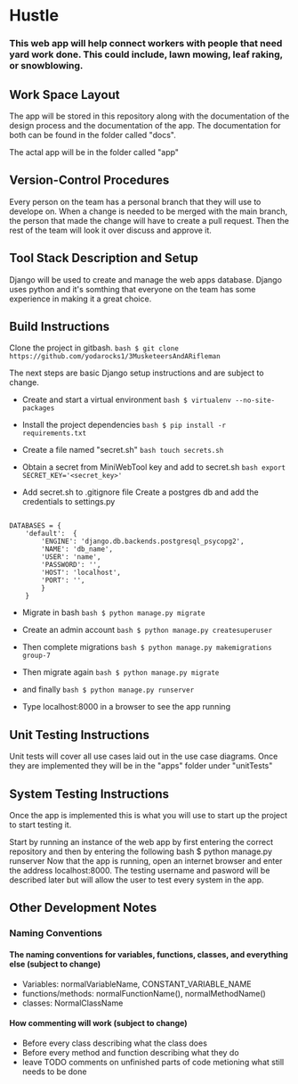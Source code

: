 # Hustle

### This web app will help connect workers with people that need yard work done. This could include, lawn mowing, leaf raking, or snowblowing. 

## Work Space Layout

The app will be stored in this repository along with the documentation of the design process and the documentation of the app. The documentation for both can be found in the folder called "docs".

The actal app will be in the folder called "app"

## Version-Control Procedures

Every person on the team has a personal branch that they will use to develope on. When a change is needed to be merged with the main branch, the person that made the change will have to create a pull request. Then the rest of the team will look it over discuss and approve it. 

## Tool Stack Description and Setup

Django will be used to create and manage the web apps database. Django uses python and it's somthing that everyone on the team has some experience in making it a great choice.

## Build Instructions

Clone the project in gitbash. ``` bash $ git clone https://github.com/yodarocks1/3MusketeersAndARifleman ```

The next steps are basic Django setup instructions and are subject to change.

- Create and start a virtual environment ``` bash $ virtualenv --no-site-packages ```

- Install the project dependencies ``` bash $ pip install -r requirements.txt ```

- Create a file named "secret.sh" ``` bash touch secrets.sh ```

- Obtain a secret from MiniWebTool key and add to secret.sh ```bash export SECRET_KEY='<secret_key>'```

- Add secret.sh to .gitignore file Create a postgres db and add the credentials to settings.py
```

DATABASES = {
    'default':  {
        'ENGINE': 'django.db.backends.postgresql_psycopg2',
        'NAME': 'db_name',
        'USER': 'name',
        'PASSWORD': '',
        'HOST': 'localhost',
        'PORT': '', 
        }
    }

```
- Migrate in bash ``` bash $ python manage.py migrate ```

- Create an admin account ``` bash $ python manage.py createsuperuser ```

- Then complete migrations ``` bash $ python manage.py makemigrations group-7 ```

- Then migrate again ``` bash $ python manage.py migrate ```

- and finally ``` bash $ python manage.py runserver ```

- Type localhost:8000 in a browser to see the app running

## Unit Testing Instructions

Unit tests will cover all use cases laid out in the use case diagrams. Once they are implemented they will be in the "apps" folder under "unitTests"

## System Testing Instructions

Once the app is implemented this is what you will use to start up the project to start testing it.

Start by running an instance of the web app by first entering the correct repository and then by entering the following bash $ python manage.py runserver  Now
that the app is running, open an internet browser and enter the address localhost:8000. The testing username and pasword will be described later but will allow the user to test every system in the app.

## Other Development Notes

### Naming Conventions
#### The naming conventions for variables, functions, classes, and everything else (subject to change)
- Variables: normalVariableName, CONSTANT_VARIABLE_NAME
- functions/methods: normalFunctionName(), normalMethodName()
- classes: NormalClassName
#### How commenting will work (subject to change)
- Before every class describing what the class does
- Before every method and function describing what they do
- leave TODO comments on unfinished parts of code metioning what still needs to be done


